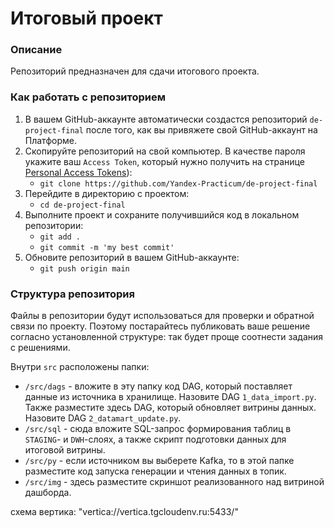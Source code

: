 # Итоговый проект

### Описание
Репозиторий предназначен для сдачи итогового проекта.

### Как работать с репозиторием
1. В вашем GitHub-аккаунте автоматически создастся репозиторий `de-project-final` после того, как вы привяжете свой GitHub-аккаунт на Платформе.
2. Скопируйте репозиторий на свой компьютер. В качестве пароля укажите ваш `Access Token`, который нужно получить на странице [Personal Access Tokens](https://github.com/settings/tokens)):
	* `git clone https://github.com/Yandex-Practicum/de-project-final`
3. Перейдите в директорию с проектом: 
	* `cd de-project-final`
4. Выполните проект и сохраните получившийся код в локальном репозитории:
	* `git add .`
	* `git commit -m 'my best commit'`
5. Обновите репозиторий в вашем GitHub-аккаунте:
	* `git push origin main`

### Структура репозитория
Файлы в репозитории будут использоваться для проверки и обратной связи по проекту. Поэтому постарайтесь публиковать ваше решение согласно установленной структуре: так будет проще соотнести задания с решениями.

Внутри `src` расположены папки:
- `/src/dags` - вложите в эту папку код DAG, который поставляет данные из источника в хранилище. Назовите DAG `1_data_import.py`. Также разместите здесь DAG, который обновляет витрины данных. Назовите DAG `2_datamart_update.py`.
- `/src/sql` - сюда вложите SQL-запрос формирования таблиц в `STAGING`- и `DWH`-слоях, а также скрипт подготовки данных для итоговой витрины.
- `/src/py` - если источником вы выберете Kafka, то в этой папке разместите код запуска генерации и чтения данных в топик.
- `/src/img` - здесь разместите скриншот реализованного над витриной дашборда.




схема вертика: "vertica://vertica.tgcloudenv.ru:5433/"